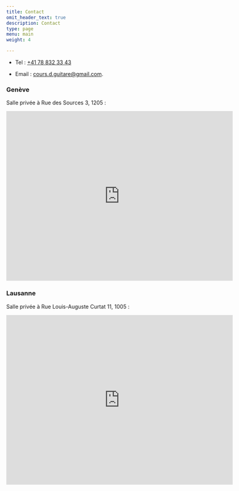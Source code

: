 ```yaml
---
title: Contact
omit_header_text: true
description: Contact
type: page
menu: main
weight: 4

---
```


* Tel : <a href="tel:+4178-832-33-43">+41 78 832 33 43</a>

* Email : cours.d.guitare@gmail.com.

<h3>Genève</h3>

Salle privée à Rue des Sources 3, 1205 :

<iframe
src="https://www.google.com/maps/embed?pb=!1m18!1m12!1m3!1d2761.7169253225165!2d6.141354315405678!3d46.19619149232261!2m3!1f0!2f0!3f0!3m2!1i1024!2i768!4f13.1!3m3!1m2!1s0x478c7ad4eb4d1a7d%3A0x5a436263f16aa6fd!2sRue%20des%20Sources%203%2C%201205%20Gen%C3%A8ve!5e0!3m2!1sen!2sch!4v1645638272083!5m2!1sen!2sch"
width="600" height="450" style="border:0;" allowfullscreen=""
loading="lazy"></iframe>

<h3>Lausanne</h3>

Salle privée à Rue Louis-Auguste Curtat 11, 1005 :

<iframe src="https://www.google.com/maps/embed?pb=!1m18!1m12!1m3!1d2745.2176346477945!2d6.634672551566572!3d46.523595079025306!2m3!1f0!2f0!3f0!3m2!1i1024!2i768!4f13.1!3m3!1m2!1s0x478c2e36d195f9a3%3A0xe446a730ce1c2c92!2sRodrigo%20Valenzuela%20Cours%20De%20Guitare%20-%20Lausanne!5e0!3m2!1sen!2sch!4v1645205014654!5m2!1sen!2sch" width="600" height="450" style="border:0;" allowfullscreen="" loading="lazy"></iframe>

